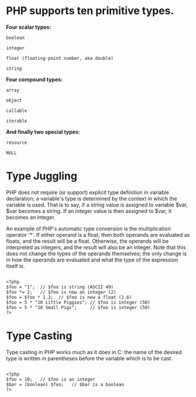 # PHP supports ten primitive types.

**Four scalar types:**

    boolean
    
    integer
    
    float (floating-point number, aka double)
    
    string


**Four compound types:**

    array
    
    object
    
    callable
    
    iterable
    

**And finally two special types:**

    resource
    
    NULL
    
# Type Juggling
PHP does not require (or support) explicit type definition in variable declaration; a variable's type is determined by the context in which the variable is used. That is to say, if a string value is assigned to variable $var, $var becomes a string. If an integer value is then assigned to $var, it becomes an integer.
 
An example of PHP's automatic type conversion is the multiplication operator '*'. If either operand is a float, then both operands are evaluated as floats, and the result will be a float. Otherwise, the operands will be interpreted as integers, and the result will also be an integer. Note that this does not change the types of the operands themselves; the only change is in how the operands are evaluated and what the type of the expression itself is.

```

<?php
$foo = "1";  // $foo is string (ASCII 49)
$foo *= 2;   // $foo is now an integer (2)
$foo = $foo * 1.3;  // $foo is now a float (2.6)
$foo = 5 * "10 Little Piggies"; // $foo is integer (50)
$foo = 5 * "10 Small Pigs";     // $foo is integer (50)
?>

```


# Type Casting

Type casting in PHP works much as it does in C: the name of the desired type is written in parentheses before the variable which is to be cast.

```

<?php
$foo = 10;   // $foo is an integer
$bar = (boolean) $foo;   // $bar is a boolean
?>

```
